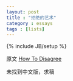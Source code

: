 ```yaml
---
layout: post
title : "拒绝的艺术"
category : essays
tags : [lists]
---
```

{% include JB/setup %}

原文 [How To Disagree](http://www.paulgraham.com/disagree.html)  

未找到中文版，求稿   
